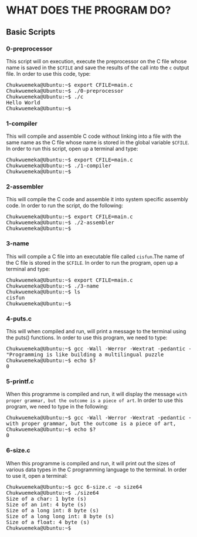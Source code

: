 # WHAT DOES THE PROGRAM DO?

## Basic Scripts

### 0-preprocessor
This script will on execution, execute the preprocessor on the C file whose name is saved in the `$CFILE` and save the results of the call into the `c` output file. In order to use this code, type:
<pre>
Chukwuemeka@Ubuntu:~$ export CFILE=main.c
Chukwuemeka@Ubuntu:~$ ./0-preprocessor
Chukwuemeka@Ubuntu:~$ ./c
Hello World
Chukwuemeka@Ubuntu:~$ _
</pre>

### 1-compiler
This will compile and assemble C code without linking into a file with the same name as the C file whose name is stored in the global variable `$CFILE`. In order to run this script, open up a terminal and type: 
<pre>
Chukwuemeka@Ubuntu:~$ export CFILE=main.c
Chukwuemeka@Ubuntu:~$ ./1-compiler
Chukwuemeka@Ubuntu:~$ __
</pre>

### 2-assembler
This will compile the C code and assemble it into system specific assembly code. In order to run the script, do the following:
<pre>
Chukwuemeka@Ubuntu:~$ export CFILE=main.c
Chukwuemeka@Ubuntu:~$ ./2-assembler
Chukwuemeka@Ubuntu:~$ __
</pre>

### 3-name 
This will compile a C file into an executable file called `cisfun`.The name of the C file is stored in the `$CFILE`. In order to run the program, open up a terminal and type:
<pre>
Chukwuemeka@Ubuntu:~$ export CFILE=main.c
Chukwuemeka@Ubuntu:~$ ./3-name
Chukwuemeka@Ubuntu:~$ ls
cisfun
Chukwuemeka@Ubuntu:~$ 
</pre>


### 4-puts.c 
This will when compiled and run, will print a message to the terminal using the puts() functions. In order to use this program, we need to type:
<pre>
Chukwuemeka@Ubuntu:~$ gcc -Wall -Werror -Wextrat -pedantic -std=gnu89 4-puts.c && ./a.out
"Programming is like building a multilingual puzzle
Chukwuemeka@Ubuntu:~$ echo $?
0
</pre>

### 5-printf.c
When this programme is compiled and run, it will display the message `with proper grammar, but the outcome is a piece of art`. In order to use this program, we need to type in the following: 
<pre>
Chukwuemeka@Ubuntu:~$ gcc -Wall -Werror -Wextrat -pedantic -std=gnu89 4-puts.c && ./a.out
with proper grammar, but the outcome is a piece of art,
Chukwuemeka@Ubuntu:~$ echo $?
0
</pre>

### 6-size.c
When this programme is compiled and run, it will print out the sizes of various data types in the C programming language to the terminal. In order to use it, open a terminal:
<pre>
Chukwuemeka@Ubuntu:~$ gcc 6-size.c -o size64
Chukwuemeka@Ubuntu:~$ ./size64
Size of a char: 1 byte (s)
Size of an int: 4 byte (s)
Size of a long int: 8 byte (s)
Size of a long long int: 8 byte (s)
Size of a float: 4 byte (s)
Chukwuemeka@Ubuntu:~$ 
</pre>























